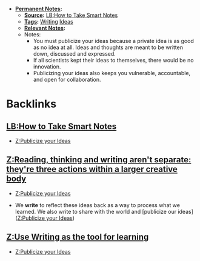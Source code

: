 - **[Permanent Notes](<Permanent Notes.md>):**
    - **[Source](<Source.md>):** [LB:How to Take Smart Notes](<LB:How to Take Smart Notes.md>)
    - **[Tags](<Tags.md>):** [Writing](<Writing.md>) [Ideas](<Ideas.md>)
    - **[Relevant Notes](<Relevant Notes.md>):** 
    - Notes:
        - You must publicize your ideas because a private idea is as good as no idea at all. Ideas and thoughts are meant to be written down, discussed and expressed.
        - If all scientists kept their ideas to themselves, there would be no innovation.
        - Publicizing your ideas also keeps you vulnerable, accountable, and open for collaboration. 

# Backlinks
## [LB:How to Take Smart Notes](<LB:How to Take Smart Notes.md>)
- [Z:Publicize your Ideas](<Z:Publicize your Ideas.md>)

## [Z:Reading, thinking and writing aren't separate: they're three actions within a larger creative body](<Z:Reading, thinking and writing aren't separate: they're three actions within a larger creative body.md>)
- [Z:Publicize your Ideas](<Z:Publicize your Ideas.md>)

- We **write** to reflect these ideas back as a way to process what we learned. We also write to share with the world and [publicize our ideas]([Z:Publicize your Ideas](<Z:Publicize your Ideas.md>))

## [Z:Use Writing as the tool for learning](<Z:Use Writing as the tool for learning.md>)
- [Z:Publicize your Ideas](<Z:Publicize your Ideas.md>)

